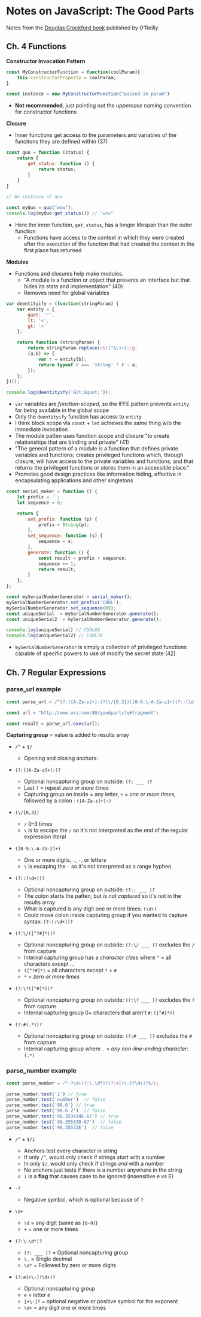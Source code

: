 # Notes on JavaScript: The Good Parts

Notes from the [Douglas Crockford book](https://www.oreilly.com/library/view/javascript-the-good/9780596517748/) published by O'Reilly

## Ch. 4 Functions

__Constructor Invocation Pattern__

```js
const MyConstructorFunction = function(coolParam){
    this.constructorProperty = coolParam;
}

const instance = new MyConstructorFunction("passed in param")
```

- __Not recommended__, just pointing out the _uppercase_ naming convention for constructor functions

__Closure__

- Inner functions get access to the parameters and variables of the functions they are defined within (37)

```js
const quo = function (status) {
    return {
        get_status: function () {
            return status;
        }
    }
}

// An instance of quo

const myQuo = quo("wow");
console.log(myQuo.get_status()) // "wow"
```

- Here the inner function, `get_status`, has a longer lifespan than the outer function
  - Functions have access to the context in which they were created after the execution of the function that had created the context in the first place has returned

__Modules__

- Functions and closures help make modules.
  - "A module is a function or object that presents an interface but that hides its state and implementation" (40)
  - Removes need for global variables

```js
var deentityify = (function(stringParam) {
    var entity = {
        quot: '"',
        lt: '<',
        gt: '>'
    };

    return function (stringParam) {
        return stringParam.replace(/&([^&;]+);/g,
        (a,b) => {
            var r = entity[b];
            return typeof r === 'string' ? r : a;
        });
    };
})();

console.log(deentityify('&lt;&quot;'));
```

- `var` variables are _function-scoped_, so the IFFE pattern prevents `entity` for being available in the global scope
- Only the `deentityify` function has access to `entity` 
- I think block scope via `const` + `let` achieves the same thing w/o the immediate invocation 
- The module patten uses function scope and closure "to create relationships that are binding and private" (41)
- "The general pattern of a module is a function that defines private variables and functions; creates privileged functions which, through closure, will have access to the private variables and functions; and that returns the privileged functions or stores them in an accessible place."
- Promotes good design practices like information hiding, effective in encapsulating applications and other singletons

```js
const serial_maker = function () {
    let prefix = '';
    let sequence = 0;

    return {
        set_prefix: function (p) {
            prefix = String(p);
        },
        set_sequence: function (s) {
            sequence = s;
        },
        generate: function () {
            const result = prefix + sequence;
            sequence += 1;
            return result;
        }
    };
};

const mySerialNumberGenerator = serial_maker();
mySerialNumberGenerator.set_prefix('COOL');
mySerialNumberGenerator.set_sequence(69);
const uniqueSerial  = mySerialNumberGenerator.generate();
const uniqueSerial2  = mySerialNumberGenerator.generate();

console.log(uniqueSerial) // COOL69
console.log(uniqueSerial2) // COOL70
```

- `mySerialNumberGenerator` is simply a collection of privileged functions capable of specific powers to use of modify the secret state (42)


## Ch. 7 Regular Expressions


### parse_url example

```js
const parse_url = /^(?:([A-Za-z]+):)?(\/{0,3})([0-9.\-A-Za-z]+)(?::(\d+))?(?:\/([^?#]*))?(?:\?([^#]*))?(?:#(.*))?$/;

const url = "http://www.ora.com:80/goodparts?q#fragment";

const result = parse_url.exec(url);
```

__Capturing group__ = value is added to results array

- `/^` + `$/`
  - Opening and closing anchors: 

- `(?:([A-Za-z]+):)?` 
  - Optional noncapturing group on outside: `(?: ___ )?`
  - Last `?` = repeat _zero or more times_
  - Capturing group on inside = any letter, `+` = _one or more times_, followed by a colon : `([A-Za-z]+):)`

- `(\/{0,3})`
  - `/` 0–3 times
  - `\` is to escape the `/` so it's not interpreted as the end of the regular expression literal

- `([0-9.\-A-Za-z]+)`
  - One or more digits, `.`, `-`, or letters
  - `\` is escaping the `-` so it's not interpreted as a range hyphen

- `(?::(\d+))?`
  - Optional noncapturing group on outside: `(?:: ___ )?`
  - The colon starts the patten, but _is not captured_ so it's not in the results array
  - What is captured is any digit one or more times: `(\d+)`
  - Could move colon inside capturing group if you wanted to capture syntax: `(?:(:\d+))?`

- `(?:\/([^?#]*))?`
  - Optional noncapturing group on outside: `(?:\/ ___ )?` excludes the `/` from capture
  - Internal capturing group has a _character class_ where `^` = all characters except ...
  - `([^?#]*)` = all characters except `?` + `#` 
  - `*` = _zero or more times_

- `(?:\?([^#]*))?`
  - Optional noncapturing group on outside: `(?:\? ___ )?` excludes the `?` from capture
  - Internal capturing group 0+ characters that aren't `#`: `([^#]*))`

- `(?:#(.*))?`
  - Optional noncapturing group on outside: `(?:# ___ )?` excludes the `#` from capture
  - Internal capturing group where `.` = _any non-line-ending character_: `(.*)`

### parse_number example

```js
const parse_number = /^-?\d+(?:\.\d*)?(?:e[+\-]?\d+)?$/i;

parse_number.test('1') // true
parse_number.test('number')  // false
parse_number.test('98.6') // true
parse_number.test('98.6.2')  // false
parse_number.test('98.353434E-67') // true
parse_number.test('98.35533D-67')  // false
parse_number.test('98.35533E')  // false
```

- `/^` + `$/i`
    - Anchors test every character in string
    - If only `/^`, would only check if strings _start_ with a number
    - In only `$/`, would only check if strings _end_ with a number
    - No anchors just tests if there is a number anywhere in the string
    - `i` is a __flag__ that causes case to be ignored (insensitive e vs E)

- `-?` 
    - Negative symbol, which is optional because of `?`

- `\d+`
    - `\d` = any digit (same as `[0-9]`)
    - `+` = one or more times

- `(?:\.\d*)?`
    - `(?: ___ )?` = Optional noncapturing group
    - `\.` = Single decimal 
    - `\d*` = Followed by zero or more digits

- `(?:e[+\-]?\d+)?`
    - Optional noncapturing group
    - `e` = letter _e_
    - `[+\-]?` = optional negative or positive symbol for the exponent 
    - `\d+` = any digit one or more times
